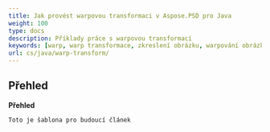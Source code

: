 ```yaml
---
title: Jak provést warpovou transformaci v Aspose.PSD pro Java
weight: 100
type: docs
description: Příklady práce s warpovou transformací
keywords: [warp, warp transformace, zkreslení obrázku, warpování obrázku, psd, psd api, java, ukázkový kód]
url: cs/java/warp-transform/
---
```


## **Přehled**

**Přehled**
	
	Toto je šablona pro budoucí článek
